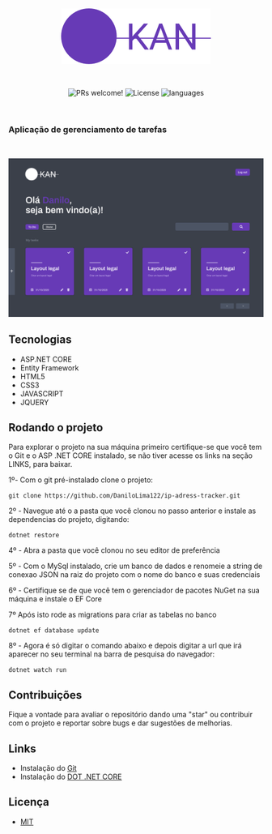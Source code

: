 
&nbsp;

<p align="center">
  <img src="kanlogo.svg">
<p>
 

&nbsp;

<p align="center">
 <img src="https://img.shields.io/static/v1?label=PRs&message=welcome&color=673ab6&labelColor=5e5e5e" alt="PRs welcome!" />

  <img alt="License" src="https://img.shields.io/static/v1?label=license&message=MIT&color=673ab6&labelColor=5e5e5e">

  <img alt="languages" src="https://img.shields.io/github/languages/count/DaniloLima122/Kan?color=673ab6">


</p>


&nbsp;


### Aplicação de gerenciamento de tarefas


&nbsp;

![](kan.svg)

## Tecnologias

- ASP.NET CORE
- Entity Framework
- HTML5
- CSS3
- JAVASCRIPT
- JQUERY
  

## Rodando o projeto

Para explorar o projeto na sua máquina primeiro certifique-se que você tem o Git e o ASP .NET CORE instalado, se não tiver acesse os links na seção LINKS, para baixar.

1º- Com o git pré-instalado clone o projeto:

~~~shell
git clone https://github.com/DaniloLima122/ip-adress-tracker.git
~~~

2º - Navegue até o a pasta que você clonou no passo anterior e instale as dependencias do projeto, digitando:

~~~shell
dotnet restore
~~~

4º - Abra a pasta que você clonou no seu editor de preferência

5º - Com o MySql instalado, crie um banco de dados e renomeie a string de conexao JSON na raiz do projeto com o nome do banco e suas credenciais

6º - Certifique se de que você tem o gerenciador de pacotes NuGet na sua máquina e instale o EF Core

7º Após isto rode as migrations para criar as tabelas no banco

~~~shell
dotnet ef database update
~~~

8º - Agora é só digitar o comando abaixo e depois digitar a url que irá aparecer no seu terminal na barra de pesquisa do navegador:
~~~shell
dotnet watch run
~~~

## Contribuições

Fique a vontade para avaliar o repositório dando uma "star" ou contribuir com o projeto e reportar sobre bugs e dar sugestões de melhorias.


## Links

- Instalação do [Git](https://git-scm.com/)
- Instalação do [DOT .NET CORE](https://dotnet.microsoft.com/download) 

## Licença
- [MIT](LICENSE)


